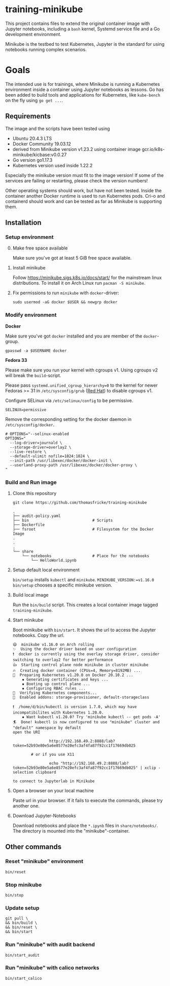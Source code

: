 # training-minikube

This project contains files to extend the original container image with Jupyter notebooks, 
including a `bash` kernel, Systemd service file and a Go development environment.

Minikube is the testbed to test Kubernetes, Jupyter is the standard for using notebooks 
running complex scenarios.

# Goals

The intended use is for trainings, where Minikube is running a Kubernetes environment 
inside a container using Jupyter notebooks as lessons. Go has been added to build 
tools and applications for Kubernetes, like `kube-bench` on the fly using `go get ...`.

## Requirements

The image and the scripts have been tested using 

* Ubuntu 20.4.3 LTS
* Docker Community 19.03.12
* derived from Minikube version v1.23.2 using container image gcr.io/k8s-minikube/kicbase:v0.0.27
* Go version go1.17.3
* Kubernetes version used inside 1.22.2

Especially the minikube  version must fit to the image version! If some of the services are failing or restarting, please check the version numbers!


Other operating systems should work, but have not been tested. 
Inside the container another Docker runtime is used to run Kubernetes pods. 
Cri-o and containerd should work and can be tested as far as Minikube is supporting them.

## Installation

### Setup environment

0. Make free space available

   Make sure you've got at least 5 GiB free space available.

1. Install minikube

   Follow https://minikube.sigs.k8s.io/docs/start/ for the mainstream linux
   distributions. To install it on Arch Linux run `pacman -S minikube`.

2. Fix permissions to run `minikube` with `docker`-driver:

   ```
   sudo usermod -aG docker $USER && newgrp docker
   ```

### Modify environment

**Docker**

Make sure you've got `docker` installed and you are member of the
`docker`-group.

```
gpasswd -a $USERNAME docker
```

**Fedora 33**

Please make sure you run your kernel with cgroups v1. Using cgroups v2 will break the `build`-script. 


Please pass `systemd.unified_cgroup_hierarchy=0` to the kernel for newer Fedoras >= 31 in `/etc/sysconfig/grub` ([Red Hat](https://www.redhat.com/sysadmin/fedora-31-control-group-v2)) to disable cgroups v1.

Configure SELinux via `/etc/selinux/config` to be permissive.

```
SELINUX=permissive
```

Remove the corresponding setting for the docker daemon in `/etc/sysconfig/docker`.

```
# OPTIONS="--selinux-enabled
OPTIONS="
  --log-driver=journald \
  --storage-driver=overlay2 \
  --live-restore \
  --default-ulimit nofile=1024:1024 \
  --init-path /usr/libexec/docker/docker-init \
  --userland-proxy-path /usr/libexec/docker/docker-proxy \
"
```

### Build and Run image

1. Clone this repository

   ```
   git clone https://github.com/thomasfricke/training-minikube
   ```

   ```
   .
   ├── audit-policy.yaml
   ├── bin                            # Scripts
   ├── Dockerfile
   ├── fsroot                         # Filesystem for the Docker Image
   .
   .
   .
   └── share
       └── notebooks                  # Place for the notebooks
           └── HelloWorld.ipynb
   ```

1. Setup default local environment

   `bin/setup` installs `kubectl` and `minikube`. `MINIKUBE_VERSION:=v1.16.0
   bin/setup` chooses a specific minikube version.

1. Build local image

   Run the `bin/build` script. This creates a local container image tagged
   `training-minikube`.

2. Start minikube

   Boot minikube with `bin/start`. It shows the url to access the Jupyter notebooks. Copy the url.

   ```
   😄  minikube v1.16.0 on Arch rolling
   ✨  Using the docker driver based on user configuration
   ❗  docker is currently using the overlay storage driver, consider switching to overlay2 for better performance
   👍  Starting control plane node minikube in cluster minikube
   🔥  Creating docker container (CPUs=4, Memory=8192MB) ...
   🐳  Preparing Kubernetes v1.20.0 on Docker 20.10.2 ...
       ▪ Generating certificates and keys ...
       ▪ Booting up control plane ...
       ▪ Configuring RBAC rules ...
   🔎  Verifying Kubernetes components...
   🌟  Enabled addons: storage-provisioner, default-storageclass
   
   ❗  /home/d/bin/kubectl is version 1.7.0, which may have incompatibilites with Kubernetes 1.20.0.
       ▪ Want kubectl v1.20.0? Try 'minikube kubectl -- get pods -A'
   🏄  Done! kubectl is now configured to use "minikube" cluster and "default" namespace by default
   open the URI
   
                   http://192.168.49.2:8888/lab?token=52b93e80e5a6e8577e20efc3af4fa87f92cc1f17669db025
   
           # or if you use X11
   
                   echo "http://192.168.49.2:8888/lab?token=52b93e80e5a6e8577e20efc3af4fa87f92cc1f17669db025" | xclip -selection clipboard
   
   to connect to Jupyterlab in Minikube
   ```

3. Open a browser on your local machine

   Paste url in your browser. If it fails to execute the commands, please try another one.

4. Download Jupyter-Notebooks

   Download notebooks and place the `*.ipynb` files in `share/notebooks/`. The directory is mounted into the
   "minikube"-container.

## Other commands

### Reset "minikube" environment

```
bin/reset
```

### Stop minikube

```
bin/stop
```

### Update setup

```
git pull \
&& bin/build \
&& bin/reset \
&& bin/start
```

### Run "minikube" with audit backend

```
bin/start_audit
```

### Run "minikube" with calico networks

```
bin/start_calico
```
